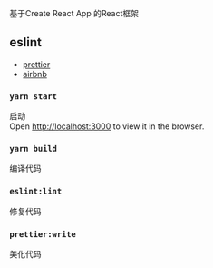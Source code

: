 基于Create React App 的React框架

## eslint

- [prettier](https://github.com/prettier/prettier)
- [airbnb](https://github.com/airbnb/javascript)

### `yarn start`

启动<br>
Open [http://localhost:3000](http://localhost:3000) to view it in the browser.

### `yarn build`

编译代码

### `eslint:lint`

修复代码

### `prettier:write`

美化代码
